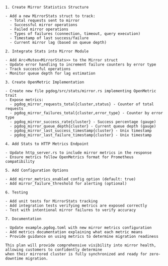     1. Create Mirror Statistics Structure

    - Add a new MirrorStats struct to track:
      - Total requests sent to mirror
      - Successful mirror operations
      - Failed mirror operations  
      - Types of failures (connection, timeout, query execution)
      - Timestamp of last success/failure
      - Current mirror lag (based on queue depth)

    2. Integrate Stats into Mirror Module

    - Add Arc<Mutex<MirrorStats>> to the Mirror struct
    - Update error handling to increment failure counters by error type
    - Track successful operations
    - Monitor queue depth for lag estimation

    3. Create OpenMetric Implementation

    - Create new file pgdog/src/stats/mirror.rs implementing OpenMetric trait
    - Expose metrics:
      - pgdog_mirror_requests_total{cluster,status} - Counter of total requests
      - pgdog_mirror_failures_total{cluster,error_type} - Counter by error type
      - pgdog_mirror_success_rate{cluster} - Success percentage (gauge)
      - pgdog_mirror_queue_depth{cluster} - Current queue depth (gauge)
      - pgdog_mirror_last_success_timestamp{cluster} - Unix timestamp
      - pgdog_mirror_last_failure_timestamp{cluster} - Unix timestamp

    4. Add Stats to HTTP Metrics Endpoint

    - Update http_server.rs to include mirror metrics in the response
    - Ensure metrics follow OpenMetrics format for Prometheus compatibility

    5. Add Configuration Options

    - Add mirror_metrics_enabled config option (default: true)
    - Add mirror_failure_threshold for alerting (optional)

    6. Testing

    - Add unit tests for MirrorStats tracking
    - Add integration tests verifying metrics are exposed correctly
    - Test with intentional mirror failures to verify accuracy

    7. Documentation

    - Update example.pgdog.toml with new mirror metrics configuration
    - Add metrics documentation explaining what each metric means
    - Provide guidance on using metrics to determine migration readiness

    This plan will provide comprehensive visibility into mirror health, allowing customers to confidently determine 
    when their mirrored cluster is fully synchronized and ready for zero-downtime migration.